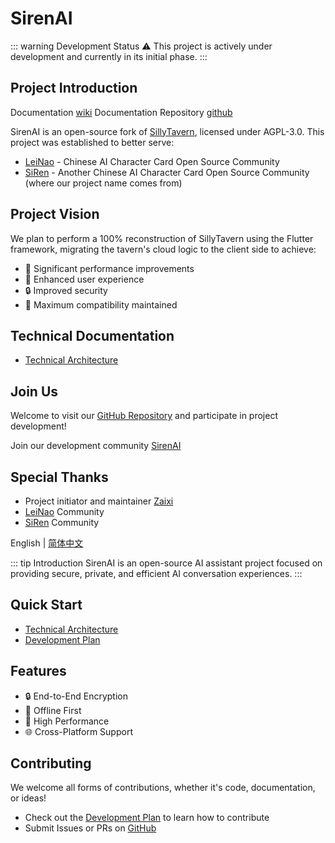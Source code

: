 # SirenAI

::: warning Development Status
⚠️ This project is actively under development and currently in its initial phase.
:::

## Project Introduction

Documentation [wiki](https://docs.sirenai.org)
Documentation Repository [github](https://github.com/yunzaixi-dev/sirenai-docs)

SirenAI is an open-source fork of [SillyTavern](https://github.com/SillyTavern/SillyTavern), licensed under AGPL-3.0. This project was established to better serve:

- [LeiNao](https://discord.gg/bNmEB4SK9h) - Chinese AI Character Card Open Source Community
- [SiRen](https://discord.gg/f6VfJU86SQ) - Another Chinese AI Character Card Open Source Community (where our project name comes from)

## Project Vision

We plan to perform a 100% reconstruction of SillyTavern using the Flutter framework, migrating the tavern's cloud logic to the client side to achieve:

- 🚀 Significant performance improvements
- 💫 Enhanced user experience
- 🔒 Improved security
- 🔄 Maximum compatibility maintained

## Technical Documentation

- [Technical Architecture](./technical-architecture.md)

## Join Us

Welcome to visit our [GitHub Repository](https://github.com/yunzaixi-dev/sirenai) and participate in project development!

Join our development community [SirenAI](https://discord.gg/mBD77vwUCB)

## Special Thanks

- Project initiator and maintainer [Zaixi](https://zaixi.dev)
- [LeiNao](https://discord.gg/bNmEB4SK9h) Community
- [SiRen](https://discord.gg/f6VfJU86SQ) Community

English | [简体中文](/zh/)

::: tip Introduction
SirenAI is an open-source AI assistant project focused on providing secure, private, and efficient AI conversation experiences.
:::

## Quick Start

- [Technical Architecture](./technical-architecture.md)
- [Development Plan](./development-plan.md)

## Features

- 🔒 End-to-End Encryption
- 💫 Offline First
- 🚀 High Performance
- 🌐 Cross-Platform Support

## Contributing

We welcome all forms of contributions, whether it's code, documentation, or ideas!

- Check out the [Development Plan](./development-plan.md) to learn how to contribute
- Submit Issues or PRs on [GitHub](https://github.com/yunzaixi-dev/sirenai-docs)
